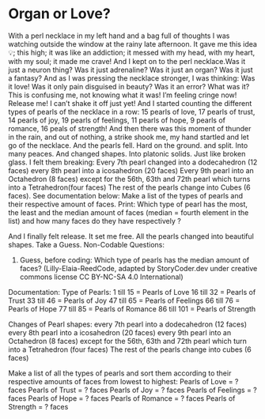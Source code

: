 # Organ or Love?

With a perl necklace in my left hand and a bag full of thoughts I was watching outside the window at the rainy late afternoon. It gave me this idea 💡; this high; it was like an addiction; it messed with my head, with my heart, with my soul; it made me crave! And I kept on to the perl necklace.Was it just a neuron thing? Was it just adrenaline? Was it just an organ? Was it just a fantasy?
And as I was pressing the necklace stronger, I was thinking: Was it love! Was it only pain disguised in beauty? Was it an error? What was it? This is confusing me, not knowing what it was! I’m feeling cringe now! Release me! I can’t shake it off just yet!
And I started counting the different types of pearls of the necklace in a row: 15 pearls of love, 17 pearls of trust, 14 pearls of joy, 19 pearls of feelings, 11 pearls of hope, 9 pearls of romance, 16 peals of strength!
And then there was this moment of thunder in the rain, and out of nothing, a strike shook me, my hand startled and let go of the necklace. And the pearls fell. Hard on the ground. and split. Into many peaces. And changed shapes. Into platonic solids. Just like broken glass. I felt them breaking:
Every 7th pearl changed into a dodecahedron (12 faces)
every 8th pearl into a icosahedron (20 faces)
Every 9th pearl into an Octahedron (8 faces)
except for the 56th, 63th and 72th pearl which turns into a Tetrahedron(four faces)
The rest of the pearls change into Cubes (6 faces).
See documentation below: Make a list of the types of pearls and their respective amount of faces. Print: Which type of pearl has the most, the least and the median amount of faces (median = fourth element in the list) and how many faces do they have respectively ?

And I finally felt release. It set me free. All the pearls changed into beautiful shapes.
Take a Guess. Non-Codable Questions:
1) Guess, before coding: Which type of pearls has the median amount of faces?
(Lilly-Elaia-ReedCode, adapted by StoryCoder.dev under creative commons license CC BY-NC-SA 4.0 International)

Documentation:
Type of Pearls:
1 till 15 = Pearls of Love 
16 till 32 = Pearls of Trust
33 till 46 = Pearls of Joy
47 till 65 = Pearls of Feelings
66 till 76 = Pearls of Hope
77 till 85 = Pearls of Romance
86 till 101 = Pearls of Strength

Changes of Pearl shapes: 
every 7th pearl into a dodecahedron (12 faces)
every 8th pearl into a icosahedron (20 faces) 
every 9th pearl into an Octahedron (8 faces) 
except for the 56th, 63th and 72th pearl which turn into a Tetrahedron (four faces) 
The rest of the pearls change into cubes (6 faces)

Make a list of all the types of pearls and sort them according to 
their respective amounts of faces from lowest to highest:
Pearls of Love = ? faces
Pearls of Trust = ? faces
Pearls of Joy = ? faces
Pearls of Feelings = ? faces
Pearls of Hope = ? faces
Pearls of Romance = ? faces
Pearls of Strength = ? faces
